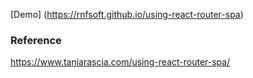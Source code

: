 [Demo] (https://rnfsoft.github.io/using-react-router-spa)

### Reference

https://www.taniarascia.com/using-react-router-spa/